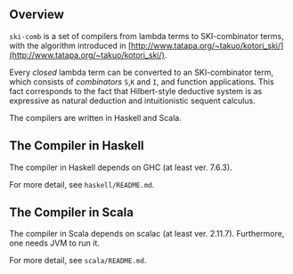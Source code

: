 ## Overview
`ski-comb` is a set of compilers from lambda terms to SKI-combinator terms, with the algorithm introduced in [http://www.tatapa.org/~takuo/kotori_ski/](http://www.tatapa.org/~takuo/kotori_ski/).

Every *closed* lambda term can be converted to an SKI-combinator term, which consists of *combinators* `S`,`K` and `I`, and function applications. This fact corresponds to the fact that Hilbert-style deductive system is as expressive as natural deduction and intuitionistic sequent calculus.

The compilers are written in Haskell and Scala.
## The Compiler in Haskell
The compiler in Haskell depends on GHC (at least ver. 7.6.3).

For more detail, see `haskell/README.md`.

## The Compiler in Scala
The compiler in Scala depends on scalac (at least ver. 2.11.7).
Furthermore, one needs JVM to run it.

For more detail, see `scala/README.md`.
